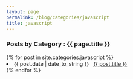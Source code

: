 ```yaml
---
layout: page
permalink: /blog/categories/javascript
title: javascript
---
```

 
<h3> Posts by Category : {{ page.title }} </h3>

<div class="card no-margin">
{% for post in site.categories.javascript %}
 <li class="category-posts"><span>{{ post.date | date_to_string }}</span> &nbsp; <a class="no-br" href="{{ post.url }}">{{ post.title }}</a></li>
{% endfor %}
</div>